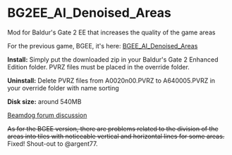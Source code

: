 # BG2EE_AI_Denoised_Areas
Mod for Baldur's Gate 2 EE that increases the quality of the game areas

For the previous game, BGEE, it's here: [BGEE_AI_Denoised_Areas](https://github.com/WillScarlettOhara/BGEE_AI_Denoised_Areas)

**Install:** Simply put the downloaded zip in your Baldur's Gate 2 Enhanced Edition folder. PVRZ files must be placed in the override folder.

**Uninstall:** Delete PVRZ files from A0020n00.PVRZ to A640005.PVRZ in your override folder with name sorting

**Disk size:** around 540MB

[Beamdog forum discussion](https://forums.beamdog.com/discussion/83893/mod-alpha-ai-denoised-areas)

~~As for the BGEE version, there are problems related to the division of the areas into tiles with noticeable vertical and horizontal lines for some areas.~~
Fixed! Shout-out to @argent77.
